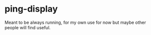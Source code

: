 # ping-display
Meant to be always running, for my own use for now but maybe other people will find useful.
